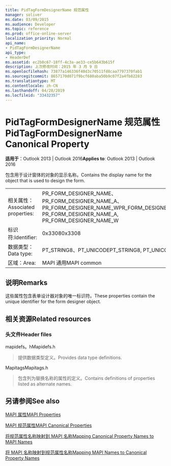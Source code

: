 ```yaml
---
title: PidTagFormDesignerName 规范属性
manager: soliver
ms.date: 03/09/2015
ms.audience: Developer
ms.topic: reference
ms.prod: office-online-server
localization_priority: Normal
api_name:
- PidTagFormDesignerName
api_type:
- HeaderDef
ms.assetid: ec2b0c67-18ff-4c3a-ae33-ce5b643b615f
description: 上次修改时间：2015 年 3 月 9 日
ms.openlocfilehash: 73877a146336f40d3c70511fd8caa7797370fab1
ms.sourcegitcommit: 8657170d071f9bcf680aba50b9c07f2a4fb82283
ms.translationtype: MT
ms.contentlocale: zh-CN
ms.lasthandoff: 04/28/2019
ms.locfileid: "33432357"
---
```

# <a name="pidtagformdesignername-canonical-property"></a><span data-ttu-id="a7e53-103">PidTagFormDesignerName 规范属性</span><span class="sxs-lookup"><span data-stu-id="a7e53-103">PidTagFormDesignerName Canonical Property</span></span>

  
  
<span data-ttu-id="a7e53-104">**适用于**：Outlook 2013 | Outlook 2016</span><span class="sxs-lookup"><span data-stu-id="a7e53-104">**Applies to**: Outlook 2013 | Outlook 2016</span></span> 
  
<span data-ttu-id="a7e53-105">包含用于设计窗体的对象的显示名称。</span><span class="sxs-lookup"><span data-stu-id="a7e53-105">Contains the display name for the object that is used to design the form.</span></span> 
  
|||
|:-----|:-----|
|<span data-ttu-id="a7e53-106">相关属性：</span><span class="sxs-lookup"><span data-stu-id="a7e53-106">Associated properties:</span></span>  <br/> |<span data-ttu-id="a7e53-107">PR_FORM_DESIGNER_NAME、PR_FORM_DESIGNER_NAME_A、PR_FORM_DESIGNER_NAME_W</span><span class="sxs-lookup"><span data-stu-id="a7e53-107">PR_FORM_DESIGNER_NAME, PR_FORM_DESIGNER_NAME_A, PR_FORM_DESIGNER_NAME_W</span></span>  <br/> |
|<span data-ttu-id="a7e53-108">标识符:</span><span class="sxs-lookup"><span data-stu-id="a7e53-108">Identifier:</span></span>  <br/> |<span data-ttu-id="a7e53-109">0x3308</span><span class="sxs-lookup"><span data-stu-id="a7e53-109">0x3308</span></span>  <br/> |
|<span data-ttu-id="a7e53-110">数据类型：</span><span class="sxs-lookup"><span data-stu-id="a7e53-110">Data type:</span></span>  <br/> |<span data-ttu-id="a7e53-111">PT_STRING8、PT_UNICODE</span><span class="sxs-lookup"><span data-stu-id="a7e53-111">PT_STRING8, PT_UNICODE</span></span>  <br/> |
|<span data-ttu-id="a7e53-112">区域：</span><span class="sxs-lookup"><span data-stu-id="a7e53-112">Area:</span></span>  <br/> |<span data-ttu-id="a7e53-113">MAPI 通用</span><span class="sxs-lookup"><span data-stu-id="a7e53-113">MAPI common</span></span>  <br/> |
   
## <a name="remarks"></a><span data-ttu-id="a7e53-114">说明</span><span class="sxs-lookup"><span data-stu-id="a7e53-114">Remarks</span></span>

<span data-ttu-id="a7e53-115">这些属性包含表单设计器对象的唯一标识符。</span><span class="sxs-lookup"><span data-stu-id="a7e53-115">These properties contain the unique identifier for the form designer object.</span></span> 
  
## <a name="related-resources"></a><span data-ttu-id="a7e53-116">相关资源</span><span class="sxs-lookup"><span data-stu-id="a7e53-116">Related resources</span></span>

### <a name="header-files"></a><span data-ttu-id="a7e53-117">头文件</span><span class="sxs-lookup"><span data-stu-id="a7e53-117">Header files</span></span>

<span data-ttu-id="a7e53-118">mapidefs。h</span><span class="sxs-lookup"><span data-stu-id="a7e53-118">Mapidefs.h</span></span>
  
> <span data-ttu-id="a7e53-119">提供数据类型定义。</span><span class="sxs-lookup"><span data-stu-id="a7e53-119">Provides data type definitions.</span></span>
    
<span data-ttu-id="a7e53-120">Mapitags</span><span class="sxs-lookup"><span data-stu-id="a7e53-120">Mapitags.h</span></span>
  
> <span data-ttu-id="a7e53-121">包含列为替换名称的属性的定义。</span><span class="sxs-lookup"><span data-stu-id="a7e53-121">Contains definitions of properties listed as alternate names.</span></span>
    
## <a name="see-also"></a><span data-ttu-id="a7e53-122">另请参阅</span><span class="sxs-lookup"><span data-stu-id="a7e53-122">See also</span></span>



[<span data-ttu-id="a7e53-123">MAPI 属性</span><span class="sxs-lookup"><span data-stu-id="a7e53-123">MAPI Properties</span></span>](mapi-properties.md)
  
[<span data-ttu-id="a7e53-124">MAPI 规范属性</span><span class="sxs-lookup"><span data-stu-id="a7e53-124">MAPI Canonical Properties</span></span>](mapi-canonical-properties.md)
  
[<span data-ttu-id="a7e53-125">将规范属性名称映射到 MAPI 名称</span><span class="sxs-lookup"><span data-stu-id="a7e53-125">Mapping Canonical Property Names to MAPI Names</span></span>](mapping-canonical-property-names-to-mapi-names.md)
  
[<span data-ttu-id="a7e53-126">将 MAPI 名称映射到规范属性名称</span><span class="sxs-lookup"><span data-stu-id="a7e53-126">Mapping MAPI Names to Canonical Property Names</span></span>](mapping-mapi-names-to-canonical-property-names.md)

